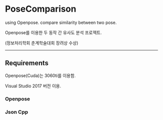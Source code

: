 # PoseComparison
using Openpose. compare similarity between two pose.


Openpose를 이용한 두 동작 간 유사도 분석 프로젝트.


(정보처리학회 춘계학술대회 장려상 수상)

---


## Requirements


Openpose(Cuda)는 3060ti를 이용함.


Visual Studio 2017 버전 이용.

   
###   Openpose


###   Json Cpp


